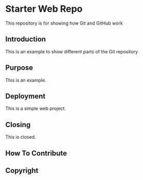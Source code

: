 # Starter Web Repo

This repository is for showing how Git and GitHub work

## Introduction

This is an example to show different parts of the Git repository

## Purpose

This is an example.

## Deployment

This is a simple web project.

## Closing

This is closed.

## How To Contribute

## Copyright

